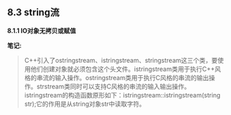 ## 8.3 string流

**8.1.1 IO对象无拷贝或赋值**

**笔记:**
> C++引入了ostringstream、istringstream、stringstream这三个类，要使用他们创建对象就必须包含<sstream>这个头文件。istringstream类用于执行C++风格的串流的输入操作。ostringstream类用于执行C风格的串流的输出操作。strstream类同时可以支持C风格的串流的输入输出操作。istringstream的构造函数原形如下：istringstream::istringstream(string str);它的作用是从string对象str中读取字符。
